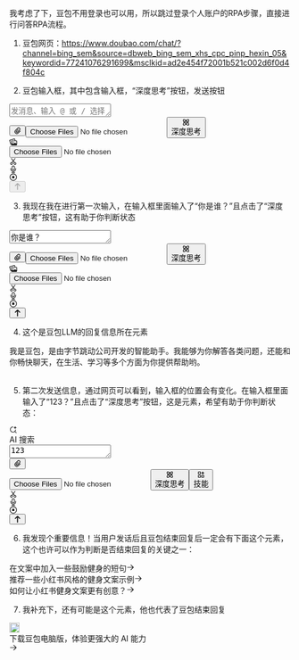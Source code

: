 我考虑了下，豆包不用登录也可以用，所以跳过登录个人账户的RPA步骤，直接进行问答RPA流程。

1. 豆包网页：https://www.doubao.com/chat/?channel=bing_sem&source=dbweb_bing_sem_xhs_cpc_pinp_hexin_05&keywordid=77241076291699&msclkid=ad2e454f72001b521c002d6f0d4f804c

2. 豆包输入框，其中包含输入框，“深度思考”按钮，发送按钮
<div class="editor-container-kXzeJr" style="--custom-area-height: 0px;"><div class="editor-wrapper-UClPXc"><div class="container-NzaD5M editor-yXUeoZ textarea-wV1iv8 custom-scrollbar-V4NO3k semi-input-textarea-wrapper"><textarea dir="ltr" rows="1" autocomplete="off" data-testid="chat_input_input" cols="20" class="semi-input-textarea semi-input-textarea-autosize" placeholder="发消息、输入 @ 或 / 选择技能" style="height: 24px;"></textarea></div></div><div class="bottom-wrapper-esqi1O"><div class="left-tools-wrapper-VMFJkH"><div class="bp5-overflow-list overflow-list-dNEd_H" style="--chat-input-tool-button-overflow-list-gap: 8px;"><button tabindex="0" data-testid="upload_file_button" class="semi-button semi-button-primary samantha-button-DHlMIF tertiary-txLFty medium-_9OY57 icon-EzBhnh icon-only-SNJjWw button-N4Cski semi-button-with-icon semi-button-with-icon-only" type="button" aria-disabled="false" aria-describedby="mc512nk" data-popupid="mc512nk"><span class="semi-button-content"><span role="img" class="semi-icon semi-icon-default block !text-16"><svg xmlns="http://www.w3.org/2000/svg" width="1em" height="1em" fill="none" viewBox="0 0 24 24"><path fill="currentColor" fill-rule="evenodd" d="M9.035 15.956a1.29 1.29 0 0 0 1.821-.004l6.911-6.911a3.15 3.15 0 0 0 0-4.457l-.034-.034a3.15 3.15 0 0 0-4.456 0l-7.235 7.234a5.031 5.031 0 0 0 7.115 7.115l6.577-6.577a1.035 1.035 0 0 1 1.463 1.464l-6.576 6.577A7.1 7.1 0 0 1 4.579 10.32l7.235-7.234a5.22 5.22 0 0 1 7.382 0l.034.034a5.22 5.22 0 0 1 0 7.383l-6.91 6.91a3.36 3.36 0 0 1-4.741.012l-.006-.005-.012-.011a3.346 3.346 0 0 1 0-4.732L12.76 7.48a1.035 1.035 0 0 1 1.464 1.463l-5.198 5.198a1.277 1.277 0 0 0 0 1.805z" clip-rule="evenodd"></path></svg></span></span></button><input data-testid="upload-file-input" class="hidden" type="file" accept=".pdf, .txt, .csv, .docx, .doc, .xlsx, .xls, .pptx, .ppt, .md, .mobi, .epub, .png, .jpeg, .jpg, .webp," multiple=""><span class="" tabindex="0" aria-describedby="foel3bm" data-popupid="foel3bm" style="display: inline-block;"><div data-testid="use-deep-thinking-switch-btn" class="action-item-VGCgOk"><button title="深度思考" class="semi-button semi-button-primary samantha-button-DHlMIF tertiary-txLFty medium-_9OY57 icon-EzBhnh button-N4Cski semi-button-with-icon" type="button" aria-disabled="false"><span class="semi-button-content"><span role="img" class="semi-icon semi-icon-default"><svg xmlns="http://www.w3.org/2000/svg" width="1em" height="1em" fill="none" viewBox="0 0 24 24"><path fill="currentColor" d="M12 14.019a2.02 2.02 0 1 0 0-4.04 2.02 2.02 0 0 0 0 4.04"></path><path fill="currentColor" fill-rule="evenodd" d="M2.059 6.209c-.14-.932-.098-2.259.897-3.253.994-.995 2.321-1.037 3.253-.897.98.147 2.02.556 3.026 1.084.878.46 1.81 1.052 2.765 1.753a22 22 0 0 1 2.765-1.753c1.007-.527 2.046-.937 3.026-1.084.932-.14 2.259-.097 3.253.897s1.037 2.321.897 3.253c-.147.98-.557 2.02-1.084 3.026-.46.878-1.052 1.81-1.753 2.765a22 22 0 0 1 1.753 2.765c.527 1.007.937 2.046 1.084 3.026.14.932.098 2.259-.897 3.253-.994.994-2.321 1.037-3.253.897-.98-.147-2.02-.557-3.026-1.084A22 22 0 0 1 12 19.104a22 22 0 0 1-2.766 1.754c-1.006.527-2.045.936-3.025 1.083-.932.14-2.259.098-3.253-.897-.995-.994-1.037-2.321-.897-3.253.147-.98.556-2.02 1.084-3.026A22 22 0 0 1 4.896 12a22 22 0 0 1-1.753-2.766C2.616 8.228 2.206 7.19 2.059 6.21m2.325-1.825c.892-.892 3.238-.1 5.969 1.816-.724.613-1.45 1.28-2.161 1.992a36 36 0 0 0-1.992 2.16c-1.916-2.73-2.708-5.076-1.816-5.968M9.62 9.62A33 33 0 0 0 7.455 12a33 33 0 0 0 2.165 2.38A33 33 0 0 0 12 16.545a33 33 0 0 0 2.38-2.165A33 33 0 0 0 16.545 12a33 33 0 0 0-2.165-2.38A33 33 0 0 0 12 7.455 33 33 0 0 0 9.62 9.62m-5.236 9.996c-.892-.892-.1-3.238 1.816-5.969.613.724 1.28 1.449 1.992 2.16.712.713 1.437 1.38 2.161 1.993-2.73 1.916-5.077 2.708-5.97 1.816m15.232 0c-.892.892-3.238.1-5.969-1.816a36 36 0 0 0 2.16-1.992 36 36 0 0 0 1.993-2.161c1.916 2.73 2.708 5.077 1.816 5.969M15.808 8.192a36 36 0 0 1 1.992 2.16c1.915-2.73 2.708-5.076 1.816-5.968s-3.238-.1-5.969 1.816c.724.613 1.45 1.28 2.161 1.992" clip-rule="evenodd"></path></svg></span><span class="semi-button-content-right" x-semi-prop="children"><div class="flex items-center">深度思考</div></span></span></button></div></span><div class="bp5-overflow-list-spacer"></div></div></div><div class="tools-placeholder-a5G1Vo"></div><div class="right-tools-wrapper-rlHwCp"><div class="container-Ckd8IF"><div class="left-area-Mg6ZE_"><div class="flex items-center"><div class="chat-input-icon-FN4vdF tool-button-nQakb4" tabindex="0" aria-describedby="77ca6b4" data-popupid="77ca6b4"><div data-testid="upload_file_button" class="chat-input-icon-area-m9CxXC"><span role="img" class="semi-icon semi-icon-default block"><svg xmlns="http://www.w3.org/2000/svg" width="1em" height="1em" fill="none" viewBox="0 0 24 24"><path fill="currentColor" fill-rule="evenodd" d="M15.524 3.4 2 7.024l2.847 10.625.754-.202V9.11a2 2 0 0 1 2-2h8.915zm3.064 3.71h3.014a2 2 0 0 1 2 2v11a2 2 0 0 1-2 2h-14a2 2 0 0 1-2-2v-.593l-.237.064a2 2 0 0 1-2.45-1.414L.07 7.54a2 2 0 0 1 1.414-2.449l13.523-3.623a2 2 0 0 1 2.45 1.414zm-10.986 2h14v7.865L18.3 14.429a1.67 1.67 0 0 0-2.09.045l-3.432 2.886-1.363-1.167a1.67 1.67 0 0 0-2.151-.015l-1.662 1.385zm4.125 5.25a1.625 1.625 0 1 0 0-3.25 1.625 1.625 0 0 0 0 3.25" clip-rule="evenodd"></path></svg></span></div></div><input data-testid="upload-file-input" class="hidden" type="file" accept=".png,.jpg,.jpeg" multiple=""><div class="container-qMqnmq"><div aria-expanded="false" aria-haspopup="dialog" class="" tabindex="0" aria-controls="bzr2lgd" data-popupid="bzr2lgd"><div class="wrapper-_B3zmp tool-button-nQakb4" data-testid="screenshot-button" tabindex="0" aria-describedby="bigc4xp" data-popupid="bigc4xp"><span role="img" class="semi-icon semi-icon-default screenshotIcon-ROQJaw"><svg xmlns="http://www.w3.org/2000/svg" width="1em" height="1em" fill="none" viewBox="0 0 24 24"><path fill="currentColor" fill-rule="evenodd" d="M18.042 1.706a1 1 0 0 0-1.392.245l-4.74 6.77-4.74-6.77A1 1 0 0 0 5.53 3.098l5.158 7.366-2.715 3.878a4.002 4.002 0 0 0-3.697 7.023 4 4 0 0 0 5.335-5.876l2.297-3.281 2.298 3.28a4.002 4.002 0 0 0 5.335 5.877 4 4 0 0 0-3.697-7.023l-2.715-3.878 5.158-7.366a1 1 0 0 0-.246-1.392M8.21 19.236a2 2 0 1 0-3.277-2.294 2 2 0 0 0 3.277 2.294m7.4 0a2 2 0 1 1 3.277-2.295 2 2 0 0 1-3.276 2.295" clip-rule="evenodd"></path></svg></span></div></div></div><div class="container-B8VGuo tool-button-nQakb4"><div data-testid="asr_btn" class="mic-container-rYMijA cursor-pointer" tabindex="0" aria-describedby="9k3c3eu" data-popupid="9k3c3eu"><span role="img" class="semi-icon semi-icon-default icon-mic-HDupG_"><svg xmlns="http://www.w3.org/2000/svg" width="1em" height="1em" fill="none" viewBox="0 0 24 24"><path fill="currentColor" fill-rule="evenodd" d="M12 2.5A2.5 2.5 0 0 1 14.5 5v6a2.5 2.5 0 0 1-5 0V5A2.5 2.5 0 0 1 12 2.5M7.5 5a4.5 4.5 0 0 1 9 0v6a4.5 4.5 0 1 1-9 0zm-2 4a1 1 0 0 0-2 0v2c0 4.213 3.26 7.928 7.5 8.44V21H7.3a1 1 0 1 0 0 2h9.4a1 1 0 1 0 0-2H13v-1.56c4.24-.512 7.5-4.227 7.5-8.44V9a1 1 0 1 0-2 0v2c0 3.46-2.915 6.5-6.5 6.5S5.5 14.46 5.5 11z" clip-rule="evenodd"></path></svg></span></div></div></div></div><div class="splitLineWrapper-QdIOMj"><div class="splitLine-nFJ7Qk"></div></div><div class="right-area-MQprFs"><div class="container-YDFQ8b break-btn-cx8PsB !hidden" data-testid="chat_input_local_break_button" tabindex="0" aria-describedby="2ny6pa4" data-popupid="2ny6pa4"><span role="img" class="semi-icon semi-icon-default icon-DIaLmp"><svg xmlns="http://www.w3.org/2000/svg" width="1em" height="1em" fill="none" viewBox="0 0 24 24"><path fill="currentColor" fill-rule="evenodd" d="M12 23c6.075 0 11-4.925 11-11S18.075 1 12 1 1 5.925 1 12s4.925 11 11 11m0-20a9 9 0 1 1 0 18 9 9 0 0 1 0-18m-2 5.5A1.5 1.5 0 0 0 8.5 10v4a1.5 1.5 0 0 0 1.5 1.5h4a1.5 1.5 0 0 0 1.5-1.5v-4A1.5 1.5 0 0 0 14 8.5z" clip-rule="evenodd"></path></svg></span></div><div class="container-uEzvxG send-btn-wrapper"><span class="" tabindex="0" aria-describedby="ptkr7xy" data-popupid="ptkr7xy" style="display: inline-block; cursor: not-allowed;"><button disabled="" id="flow-end-msg-send" aria-disabled="true" aria-label="发送" data-testid="chat_input_send_button" class="semi-button semi-button-disabled semi-button-primary-disabled send-btn-xD8q3r semi-button-with-icon semi-button-with-icon-only" type="button" style="pointer-events: none;"><span class="semi-button-content"><span role="img" class="semi-icon semi-icon-default send-btn-icon-j_fetC"><svg xmlns="http://www.w3.org/2000/svg" width="1em" height="1em" fill="none" viewBox="0 0 24 24"><path fill="currentColor" d="m3.543 8.883 7.042-7.047a2 2 0 0 1 2.828 0l7.043 7.046a1 1 0 0 1 0 1.415l-.701.701a1 1 0 0 1-1.414 0L13.3 5.956v15.792a1 1 0 0 1-1 1h-.99a1 1 0 0 1-1-1V6.342l-4.654 4.656a1 1 0 0 1-1.414 0l-.7-.7a1 1 0 0 1 0-1.415"></path></svg></span></span></button></span></div></div></div></div></div></div>

3. 我现在我在进行第一次输入，在输入框里面输入了“你是谁？”且点击了“深度思考”按钮，这有助于你判断状态
<div class="editor-container-kXzeJr" style="--custom-area-height: 0px;"><div class="editor-wrapper-UClPXc"><div class="container-NzaD5M editor-yXUeoZ textarea-wV1iv8 custom-scrollbar-V4NO3k semi-input-textarea-wrapper"><textarea dir="ltr" rows="1" autocomplete="off" data-testid="chat_input_input" cols="20" class="semi-input-textarea semi-input-textarea-autosize" placeholder="发消息、输入 @ 或 / 选择技能" style="height: 24px;">你是谁？</textarea></div></div><div class="bottom-wrapper-esqi1O"><div class="left-tools-wrapper-VMFJkH"><div class="bp5-overflow-list overflow-list-dNEd_H" style="--chat-input-tool-button-overflow-list-gap: 8px;"><button tabindex="0" data-testid="upload_file_button" class="semi-button semi-button-primary samantha-button-DHlMIF tertiary-txLFty medium-_9OY57 icon-EzBhnh icon-only-SNJjWw button-N4Cski semi-button-with-icon semi-button-with-icon-only" type="button" aria-disabled="false" aria-describedby="mc512nk" data-popupid="mc512nk"><span class="semi-button-content"><span role="img" class="semi-icon semi-icon-default block !text-16"><svg xmlns="http://www.w3.org/2000/svg" width="1em" height="1em" fill="none" viewBox="0 0 24 24"><path fill="currentColor" fill-rule="evenodd" d="M9.035 15.956a1.29 1.29 0 0 0 1.821-.004l6.911-6.911a3.15 3.15 0 0 0 0-4.457l-.034-.034a3.15 3.15 0 0 0-4.456 0l-7.235 7.234a5.031 5.031 0 0 0 7.115 7.115l6.577-6.577a1.035 1.035 0 0 1 1.463 1.464l-6.576 6.577A7.1 7.1 0 0 1 4.579 10.32l7.235-7.234a5.22 5.22 0 0 1 7.382 0l.034.034a5.22 5.22 0 0 1 0 7.383l-6.91 6.91a3.36 3.36 0 0 1-4.741.012l-.006-.005-.012-.011a3.346 3.346 0 0 1 0-4.732L12.76 7.48a1.035 1.035 0 0 1 1.464 1.463l-5.198 5.198a1.277 1.277 0 0 0 0 1.805z" clip-rule="evenodd"></path></svg></span></span></button><input data-testid="upload-file-input" class="hidden" type="file" accept=".pdf, .txt, .csv, .docx, .doc, .xlsx, .xls, .pptx, .ppt, .md, .mobi, .epub, .png, .jpeg, .jpg, .webp," multiple=""><span class="" tabindex="0" aria-describedby="foel3bm" data-popupid="foel3bm" style="display: inline-block;"><div data-testid="use-deep-thinking-switch-btn" class="action-item-VGCgOk"><button title="深度思考" class="semi-button semi-button-primary samantha-button-DHlMIF tertiary-txLFty medium-_9OY57 icon-EzBhnh button-N4Cski active-s41p1Y semi-button-with-icon" type="button" aria-disabled="false"><span class="semi-button-content"><span role="img" class="semi-icon semi-icon-default"><svg xmlns="http://www.w3.org/2000/svg" width="1em" height="1em" fill="none" viewBox="0 0 24 24"><path fill="currentColor" d="M12 14.019a2.02 2.02 0 1 0 0-4.04 2.02 2.02 0 0 0 0 4.04"></path><path fill="currentColor" fill-rule="evenodd" d="M2.059 6.209c-.14-.932-.098-2.259.897-3.253.994-.995 2.321-1.037 3.253-.897.98.147 2.02.556 3.026 1.084.878.46 1.81 1.052 2.765 1.753a22 22 0 0 1 2.765-1.753c1.007-.527 2.046-.937 3.026-1.084.932-.14 2.259-.097 3.253.897s1.037 2.321.897 3.253c-.147.98-.557 2.02-1.084 3.026-.46.878-1.052 1.81-1.753 2.765a22 22 0 0 1 1.753 2.765c.527 1.007.937 2.046 1.084 3.026.14.932.098 2.259-.897 3.253-.994.994-2.321 1.037-3.253.897-.98-.147-2.02-.557-3.026-1.084A22 22 0 0 1 12 19.104a22 22 0 0 1-2.766 1.754c-1.006.527-2.045.936-3.025 1.083-.932.14-2.259.098-3.253-.897-.995-.994-1.037-2.321-.897-3.253.147-.98.556-2.02 1.084-3.026A22 22 0 0 1 4.896 12a22 22 0 0 1-1.753-2.766C2.616 8.228 2.206 7.19 2.059 6.21m2.325-1.825c.892-.892 3.238-.1 5.969 1.816-.724.613-1.45 1.28-2.161 1.992a36 36 0 0 0-1.992 2.16c-1.916-2.73-2.708-5.076-1.816-5.968M9.62 9.62A33 33 0 0 0 7.455 12a33 33 0 0 0 2.165 2.38A33 33 0 0 0 12 16.545a33 33 0 0 0 2.38-2.165A33 33 0 0 0 16.545 12a33 33 0 0 0-2.165-2.38A33 33 0 0 0 12 7.455 33 33 0 0 0 9.62 9.62m-5.236 9.996c-.892-.892-.1-3.238 1.816-5.969.613.724 1.28 1.449 1.992 2.16.712.713 1.437 1.38 2.161 1.993-2.73 1.916-5.077 2.708-5.97 1.816m15.232 0c-.892.892-3.238.1-5.969-1.816a36 36 0 0 0 2.16-1.992 36 36 0 0 0 1.993-2.161c1.916 2.73 2.708 5.077 1.816 5.969M15.808 8.192a36 36 0 0 1 1.992 2.16c1.915-2.73 2.708-5.076 1.816-5.968s-3.238-.1-5.969 1.816c.724.613 1.45 1.28 2.161 1.992" clip-rule="evenodd"></path></svg></span><span class="semi-button-content-right" x-semi-prop="children"><div class="flex items-center">深度思考</div></span></span></button></div></span><div class="bp5-overflow-list-spacer"></div></div></div><div class="tools-placeholder-a5G1Vo"></div><div class="right-tools-wrapper-rlHwCp"><div class="container-Ckd8IF"><div class="left-area-Mg6ZE_"><div class="flex items-center"><div class="chat-input-icon-FN4vdF tool-button-nQakb4" tabindex="0" aria-describedby="77ca6b4" data-popupid="77ca6b4"><div data-testid="upload_file_button" class="chat-input-icon-area-m9CxXC"><span role="img" class="semi-icon semi-icon-default block"><svg xmlns="http://www.w3.org/2000/svg" width="1em" height="1em" fill="none" viewBox="0 0 24 24"><path fill="currentColor" fill-rule="evenodd" d="M15.524 3.4 2 7.024l2.847 10.625.754-.202V9.11a2 2 0 0 1 2-2h8.915zm3.064 3.71h3.014a2 2 0 0 1 2 2v11a2 2 0 0 1-2 2h-14a2 2 0 0 1-2-2v-.593l-.237.064a2 2 0 0 1-2.45-1.414L.07 7.54a2 2 0 0 1 1.414-2.449l13.523-3.623a2 2 0 0 1 2.45 1.414zm-10.986 2h14v7.865L18.3 14.429a1.67 1.67 0 0 0-2.09.045l-3.432 2.886-1.363-1.167a1.67 1.67 0 0 0-2.151-.015l-1.662 1.385zm4.125 5.25a1.625 1.625 0 1 0 0-3.25 1.625 1.625 0 0 0 0 3.25" clip-rule="evenodd"></path></svg></span></div></div><input data-testid="upload-file-input" class="hidden" type="file" accept=".png,.jpg,.jpeg" multiple=""><div class="container-qMqnmq"><div aria-expanded="false" aria-haspopup="dialog" class="" tabindex="0" aria-controls="bzr2lgd" data-popupid="bzr2lgd"><div class="wrapper-_B3zmp tool-button-nQakb4" data-testid="screenshot-button" tabindex="0" aria-describedby="bigc4xp" data-popupid="bigc4xp"><span role="img" class="semi-icon semi-icon-default screenshotIcon-ROQJaw"><svg xmlns="http://www.w3.org/2000/svg" width="1em" height="1em" fill="none" viewBox="0 0 24 24"><path fill="currentColor" fill-rule="evenodd" d="M18.042 1.706a1 1 0 0 0-1.392.245l-4.74 6.77-4.74-6.77A1 1 0 0 0 5.53 3.098l5.158 7.366-2.715 3.878a4.002 4.002 0 0 0-3.697 7.023 4 4 0 0 0 5.335-5.876l2.297-3.281 2.298 3.28a4.002 4.002 0 0 0 5.335 5.877 4 4 0 0 0-3.697-7.023l-2.715-3.878 5.158-7.366a1 1 0 0 0-.246-1.392M8.21 19.236a2 2 0 1 0-3.277-2.294 2 2 0 0 0 3.277 2.294m7.4 0a2 2 0 1 1 3.277-2.295 2 2 0 0 1-3.276 2.295" clip-rule="evenodd"></path></svg></span></div></div></div><div class="container-B8VGuo tool-button-nQakb4"><div data-testid="asr_btn" class="mic-container-rYMijA cursor-pointer" tabindex="0" aria-describedby="9k3c3eu" data-popupid="9k3c3eu"><span role="img" class="semi-icon semi-icon-default icon-mic-HDupG_"><svg xmlns="http://www.w3.org/2000/svg" width="1em" height="1em" fill="none" viewBox="0 0 24 24"><path fill="currentColor" fill-rule="evenodd" d="M12 2.5A2.5 2.5 0 0 1 14.5 5v6a2.5 2.5 0 0 1-5 0V5A2.5 2.5 0 0 1 12 2.5M7.5 5a4.5 4.5 0 0 1 9 0v6a4.5 4.5 0 1 1-9 0zm-2 4a1 1 0 0 0-2 0v2c0 4.213 3.26 7.928 7.5 8.44V21H7.3a1 1 0 1 0 0 2h9.4a1 1 0 1 0 0-2H13v-1.56c4.24-.512 7.5-4.227 7.5-8.44V9a1 1 0 1 0-2 0v2c0 3.46-2.915 6.5-6.5 6.5S5.5 14.46 5.5 11z" clip-rule="evenodd"></path></svg></span></div></div></div></div><div class="splitLineWrapper-QdIOMj"><div class="splitLine-nFJ7Qk"></div></div><div class="right-area-MQprFs"><div class="container-YDFQ8b break-btn-cx8PsB !hidden" data-testid="chat_input_local_break_button" tabindex="0" aria-describedby="2ny6pa4" data-popupid="2ny6pa4"><span role="img" class="semi-icon semi-icon-default icon-DIaLmp"><svg xmlns="http://www.w3.org/2000/svg" width="1em" height="1em" fill="none" viewBox="0 0 24 24"><path fill="currentColor" fill-rule="evenodd" d="M12 23c6.075 0 11-4.925 11-11S18.075 1 12 1 1 5.925 1 12s4.925 11 11 11m0-20a9 9 0 1 1 0 18 9 9 0 0 1 0-18m-2 5.5A1.5 1.5 0 0 0 8.5 10v4a1.5 1.5 0 0 0 1.5 1.5h4a1.5 1.5 0 0 0 1.5-1.5v-4A1.5 1.5 0 0 0 14 8.5z" clip-rule="evenodd"></path></svg></span></div><div class="container-uEzvxG send-btn-wrapper"><button id="flow-end-msg-send" aria-disabled="false" aria-label="发送" data-testid="chat_input_send_button" aria-describedby="ptkr7xy" tabindex="0" data-popupid="ptkr7xy" class="semi-button semi-button-primary send-btn-xD8q3r semi-button-with-icon semi-button-with-icon-only" type="button"><span class="semi-button-content"><span role="img" class="semi-icon semi-icon-default send-btn-icon-j_fetC"><svg xmlns="http://www.w3.org/2000/svg" width="1em" height="1em" fill="none" viewBox="0 0 24 24"><path fill="currentColor" d="m3.543 8.883 7.042-7.047a2 2 0 0 1 2.828 0l7.043 7.046a1 1 0 0 1 0 1.415l-.701.701a1 1 0 0 1-1.414 0L13.3 5.956v15.792a1 1 0 0 1-1 1h-.99a1 1 0 0 1-1-1V6.342l-4.654 4.656a1 1 0 0 1-1.414 0l-.7-.7a1 1 0 0 1 0-1.415"></path></svg></span></span></button></div></div></div></div></div></div>

4. 这个是豆包LLM的回复信息所在元素
<div data-testid="message_text_content" theme-mode="light" class="container-hfX5E8 flow-markdown-body theme-samantha-yJEgBp" dir="ltr" data-show-indicator="false"><div class="auto-hide-last-sibling-br paragraph-qzbcQC paragraph-element br-paragraph-space">我是豆包，是由字节跳动公司开发的智能助手。我能够为你解答各类问题，还能和你畅快聊天，在生活、学习等多个方面为你提供帮助哟。</div><br class="container-eLPxqH wrapper-wt12I4 undefined">
</div>

5. 第二次发送信息，通过网页可以看到，输入框的位置会有变化。在输入框里面输入了“123？”且点击了“深度思考”按钮，这是元素，希望有助于你判断状态：
<div class="footer-WyRAth"><div class="container-jODEnh chrome70-container" style="--right-side-width: 0px; --left-side-width: 0px; --center-content-max-width: 848px;"><div class="inner-eE95c9"><div class="footer-bzwppC"><div class="chat-footer-action-wrapper-E4qA5y invisible-rGXBdJ" data-testid="chat_footer_skill_bar"><div class="flex-1 min-w-0 pt-10 pl-8 outline-none flex" aria-expanded="false" aria-haspopup="dialog" tabindex="0" aria-controls="qjdyvl7" data-popupid="qjdyvl7"><div class="bp5-overflow-list"><div class="skill-bar-item-wrap pr-6 skill-bar-button"><div class="skill-bar-item-kNcUHn hover-highlight-DGHKdB hoverable-i2nHVP activable-ZFm_V3" data-testid="skill_bar_button_4"><div class="icon-Pi0CBn"><span role="img" class="semi-icon semi-icon-default"><svg xmlns="http://www.w3.org/2000/svg" width="1em" height="1em" fill="none" viewBox="0 0 24 24"><path fill="currentColor" fill-rule="evenodd" d="M17.809 10.109c.26 0 .453-.188.49-.435.23-1.373.433-2.078.869-2.515.435-.436 1.137-.638 2.502-.868.25-.03.448-.23.448-.492a.49.49 0 0 0-.45-.491c-1.363-.232-2.065-.434-2.5-.87-.436-.438-.638-1.142-.869-2.513a.49.49 0 0 0-.49-.438.5.5 0 0 0-.494.436c-.23 1.372-.432 2.077-.868 2.514-.435.437-1.135.64-2.498.871a.49.49 0 0 0-.453.492c0 .266.204.458.45.49 1.366.23 2.066.428 2.501.862.436.435.638 1.14.869 2.524a.5.5 0 0 0 .493.433m.37 7.16a9.06 9.06 0 0 0 2.023-5.721c-.601.25-1.25.41-1.93.46a7.185 7.185 0 1 1-6.532-7.62c.153-.658.41-1.277.753-1.837a9.101 9.101 0 1 0 4.33 16.073l3.615 3.613a.954.954 0 0 0 1.348-.006.954.954 0 0 0 .007-1.348z" clip-rule="evenodd"></path></svg></span></div><div class="text-Cu04b0">AI 搜索</div></div></div><div class="bp5-overflow-list-spacer"></div></div></div></div><div class="w-full h-0"></div><div class="w-full" data-testid="chat_input" data-onboarding-id="chat_input"><div class="w-full h-0" aria-label="skill-at-anchor" aria-expanded="false" aria-haspopup="dialog" tabindex="0" aria-controls="g2d9i9f" data-popupid="g2d9i9f"></div><div class="input-content-container-_k2eqc" data-testid="chat_input"><div class="popover-pZym7B input-popover-LFPkq6 transition-exited-w8By5j"></div><div class="container-VhbUmi guidance-input-yS_o_1"><div class="custom-area-wrapper-XpjSxB"><div class="placeholder-jbIgOn"></div></div><div class="editor-container-kXzeJr" style="--custom-area-height: 0px;"><div class="editor-wrapper-UClPXc"><div class="container-NzaD5M editor-yXUeoZ textarea-wV1iv8 custom-scrollbar-V4NO3k semi-input-textarea-wrapper"><textarea dir="ltr" rows="1" autocomplete="off" data-testid="chat_input_input" cols="20" class="semi-input-textarea semi-input-textarea-autosize" placeholder="发消息、输入 @ 选择技能或 / 选择文件" style="height: 24px;">123</textarea></div></div><div class="bottom-wrapper-esqi1O"><div class="left-tools-wrapper-VMFJkH"><div class="bp5-overflow-list overflow-list-dNEd_H" style="--chat-input-tool-button-overflow-list-gap: 8px;"><div aria-expanded="false" aria-haspopup="dialog" class="" tabindex="0" aria-controls="udzha1h" data-popupid="udzha1h"><button tabindex="0" data-testid="upload_file_button" class="semi-button semi-button-primary samantha-button-DHlMIF tertiary-txLFty medium-_9OY57 icon-EzBhnh icon-only-SNJjWw button-N4Cski semi-button-with-icon semi-button-with-icon-only" type="button" aria-disabled="false" aria-describedby="yq9vlji" data-popupid="yq9vlji"><span class="semi-button-content"><span role="img" class="semi-icon semi-icon-default block !text-16"><svg xmlns="http://www.w3.org/2000/svg" width="1em" height="1em" fill="none" viewBox="0 0 24 24"><path fill="currentColor" fill-rule="evenodd" d="M9.035 15.956a1.29 1.29 0 0 0 1.821-.004l6.911-6.911a3.15 3.15 0 0 0 0-4.457l-.034-.034a3.15 3.15 0 0 0-4.456 0l-7.235 7.234a5.031 5.031 0 0 0 7.115 7.115l6.577-6.577a1.035 1.035 0 0 1 1.463 1.464l-6.576 6.577A7.1 7.1 0 0 1 4.579 10.32l7.235-7.234a5.22 5.22 0 0 1 7.382 0l.034.034a5.22 5.22 0 0 1 0 7.383l-6.91 6.91a3.36 3.36 0 0 1-4.741.012l-.006-.005-.012-.011a3.346 3.346 0 0 1 0-4.732L12.76 7.48a1.035 1.035 0 0 1 1.464 1.463l-5.198 5.198a1.277 1.277 0 0 0 0 1.805z" clip-rule="evenodd"></path></svg></span></span></button></div><input data-testid="upload-file-input" class="hidden" multiple="" type="file" accept=".pdf, .txt, .csv, .docx, .doc, .xlsx, .xls, .pptx, .ppt, .md, .mobi, .epub, .py, .java, .js, .ts, .c, .cpp, .h, .hpp, .html, .css, .php, .rb, .pl, .sh, .bash, .swift, .kt, .go, .dart, .scala, .cs, .xaml, .vue, .json, .yaml, .yml, .xml, .env, .ini, .toml, .plist, .feature, .bat, .md, .cmd, .psl, .vbs, .vmx, .vbox, .dockerfile, .proto, .lua, .mod, .sum, .png, .jpeg, .jpg, .webp,py,java,js,ts,c,cpp,h,hpp,html,css,php,rb,pl,sh,bash,swift,kt,go,dart,scala,cs,xaml,vue,json,yaml,yml,xml,env,ini,toml,plist,feature,bat,md,cmd,psl,vbs,vmx,vbox,dockerfile,proto,lua,mod,sum"><span class="" tabindex="0" aria-describedby="74ksaa9" data-popupid="74ksaa9" style="display: inline-block;"><div data-testid="use-deep-thinking-switch-btn" class="action-item-VGCgOk"><button title="深度思考" class="semi-button semi-button-primary samantha-button-DHlMIF tertiary-txLFty medium-_9OY57 icon-EzBhnh button-N4Cski active-s41p1Y semi-button-with-icon" type="button" aria-disabled="false"><span class="semi-button-content"><span role="img" class="semi-icon semi-icon-default"><svg xmlns="http://www.w3.org/2000/svg" width="1em" height="1em" fill="none" viewBox="0 0 24 24"><path fill="currentColor" d="M12 14.019a2.02 2.02 0 1 0 0-4.04 2.02 2.02 0 0 0 0 4.04"></path><path fill="currentColor" fill-rule="evenodd" d="M2.059 6.209c-.14-.932-.098-2.259.897-3.253.994-.995 2.321-1.037 3.253-.897.98.147 2.02.556 3.026 1.084.878.46 1.81 1.052 2.765 1.753a22 22 0 0 1 2.765-1.753c1.007-.527 2.046-.937 3.026-1.084.932-.14 2.259-.097 3.253.897s1.037 2.321.897 3.253c-.147.98-.557 2.02-1.084 3.026-.46.878-1.052 1.81-1.753 2.765a22 22 0 0 1 1.753 2.765c.527 1.007.937 2.046 1.084 3.026.14.932.098 2.259-.897 3.253-.994.994-2.321 1.037-3.253.897-.98-.147-2.02-.557-3.026-1.084A22 22 0 0 1 12 19.104a22 22 0 0 1-2.766 1.754c-1.006.527-2.045.936-3.025 1.083-.932.14-2.259.098-3.253-.897-.995-.994-1.037-2.321-.897-3.253.147-.98.556-2.02 1.084-3.026A22 22 0 0 1 4.896 12a22 22 0 0 1-1.753-2.766C2.616 8.228 2.206 7.19 2.059 6.21m2.325-1.825c.892-.892 3.238-.1 5.969 1.816-.724.613-1.45 1.28-2.161 1.992a36 36 0 0 0-1.992 2.16c-1.916-2.73-2.708-5.076-1.816-5.968M9.62 9.62A33 33 0 0 0 7.455 12a33 33 0 0 0 2.165 2.38A33 33 0 0 0 12 16.545a33 33 0 0 0 2.38-2.165A33 33 0 0 0 16.545 12a33 33 0 0 0-2.165-2.38A33 33 0 0 0 12 7.455 33 33 0 0 0 9.62 9.62m-5.236 9.996c-.892-.892-.1-3.238 1.816-5.969.613.724 1.28 1.449 1.992 2.16.712.713 1.437 1.38 2.161 1.993-2.73 1.916-5.077 2.708-5.97 1.816m15.232 0c-.892.892-3.238.1-5.969-1.816a36 36 0 0 0 2.16-1.992 36 36 0 0 0 1.993-2.161c1.916 2.73 2.708 5.077 1.816 5.969M15.808 8.192a36 36 0 0 1 1.992 2.16c1.915-2.73 2.708-5.076 1.816-5.968s-3.238-.1-5.969 1.816c.724.613 1.45 1.28 2.161 1.992" clip-rule="evenodd"></path></svg></span><span class="semi-button-content-right" x-semi-prop="children"><div class="flex items-center">深度思考</div></span></span></button></div></span><button chatid="4803933749071106" chattype="0" data-testid="chat-input-all-skill-button" aria-expanded="false" aria-haspopup="dialog" tabindex="0" title="技能" class="semi-button semi-button-primary samantha-button-DHlMIF tertiary-txLFty medium-_9OY57 icon-EzBhnh tool-button-nQakb4 button-N4Cski semi-button-with-icon" type="button" aria-disabled="false" aria-controls="xaqwdvs" data-popupid="xaqwdvs"><span class="semi-button-content"><span role="img" class="semi-icon semi-icon-default !text-16"><svg xmlns="http://www.w3.org/2000/svg" width="1em" height="1em" fill="none" viewBox="0 0 24 24"><path fill="currentColor" fill-rule="evenodd" d="M17.377 11.625a.57.57 0 0 0 .569-.504c.267-1.592.502-2.41 1.007-2.917s1.319-.74 2.902-1.007a.576.576 0 0 0 .52-.57.57.57 0 0 0-.522-.57c-1.582-.269-2.395-.504-2.9-1.01-.505-.507-.74-1.324-1.007-2.914-.043-.289-.265-.508-.57-.508-.299 0-.524.219-.571.506-.268 1.592-.502 2.409-1.008 2.916-.504.506-1.316.741-2.897 1.01a.57.57 0 0 0-.525.57c0 .31.236.532.521.57 1.585.266 2.397.495 2.902 1 .505.503.74 1.32 1.007 2.926a.58.58 0 0 0 .572.502M4.25 2.125c-1.1 0-2 .9-2 2V9c0 1.1.9 2 2 2H9c1.1 0 2-.9 2-2V4.125c0-1.1-.9-2-2-2zm0 2H9V9H4.25zM13 15c0-1.1.9-2 2-2h4.75c1.1 0 2 .9 2 2v4.75c0 .85-.9 1.75-2 2H15c-1.1-.25-2-.9-2-2zm6.75 0H15v4.75h4.75zm-15.5-2c-1.1 0-2 .9-2 2v4.75c0 1.1.9 2 2 2H9c1.1 0 2-.9 2-2V15c0-1.1-.9-2-2-2zm0 2H9v4.75H4.25z" clip-rule="evenodd"></path></svg></span><span class="semi-button-content-right" x-semi-prop="children"><div class="flex items-center">技能</div></span></span></button><div class="bp5-overflow-list-spacer"></div></div></div><div class="tools-placeholder-a5G1Vo"></div><div class="right-tools-wrapper-rlHwCp"><div class="container-Ckd8IF"><div class="left-area-Mg6ZE_"><div class="flex items-center"><div class="container-qMqnmq"><div aria-expanded="false" aria-haspopup="dialog" class="" tabindex="0" aria-controls="yrgzpxj" data-popupid="yrgzpxj"><div class="wrapper-_B3zmp tool-button-nQakb4" data-testid="screenshot-button" tabindex="0" aria-describedby="s9uyv78" data-popupid="s9uyv78"><span role="img" class="semi-icon semi-icon-default screenshotIcon-ROQJaw"><svg xmlns="http://www.w3.org/2000/svg" width="1em" height="1em" fill="none" viewBox="0 0 24 24"><path fill="currentColor" fill-rule="evenodd" d="M18.042 1.706a1 1 0 0 0-1.392.245l-4.74 6.77-4.74-6.77A1 1 0 0 0 5.53 3.098l5.158 7.366-2.715 3.878a4.002 4.002 0 0 0-3.697 7.023 4 4 0 0 0 5.335-5.876l2.297-3.281 2.298 3.28a4.002 4.002 0 0 0 5.335 5.877 4 4 0 0 0-3.697-7.023l-2.715-3.878 5.158-7.366a1 1 0 0 0-.246-1.392M8.21 19.236a2 2 0 1 0-3.277-2.294 2 2 0 0 0 3.277 2.294m7.4 0a2 2 0 1 1 3.277-2.295 2 2 0 0 1-3.276 2.295" clip-rule="evenodd"></path></svg></span></div></div></div><div class="container-B8VGuo tool-button-nQakb4"><div data-testid="asr_btn" class="mic-container-rYMijA cursor-pointer" tabindex="0" aria-describedby="rlkv9p0" data-popupid="rlkv9p0"><span role="img" class="semi-icon semi-icon-default icon-mic-HDupG_"><svg xmlns="http://www.w3.org/2000/svg" width="1em" height="1em" fill="none" viewBox="0 0 24 24"><path fill="currentColor" fill-rule="evenodd" d="M12 2.5A2.5 2.5 0 0 1 14.5 5v6a2.5 2.5 0 0 1-5 0V5A2.5 2.5 0 0 1 12 2.5M7.5 5a4.5 4.5 0 0 1 9 0v6a4.5 4.5 0 1 1-9 0zm-2 4a1 1 0 0 0-2 0v2c0 4.213 3.26 7.928 7.5 8.44V21H7.3a1 1 0 1 0 0 2h9.4a1 1 0 1 0 0-2H13v-1.56c4.24-.512 7.5-4.227 7.5-8.44V9a1 1 0 1 0-2 0v2c0 3.46-2.915 6.5-6.5 6.5S5.5 14.46 5.5 11z" clip-rule="evenodd"></path></svg></span></div></div></div></div><div class="splitLineWrapper-QdIOMj"><div class="splitLine-nFJ7Qk"></div></div><div class="right-area-MQprFs"><div class="container-YDFQ8b break-btn-cx8PsB !hidden" data-testid="chat_input_local_break_button" tabindex="0" aria-describedby="q0ko153" data-popupid="q0ko153"><span role="img" class="semi-icon semi-icon-default icon-DIaLmp"><svg xmlns="http://www.w3.org/2000/svg" width="1em" height="1em" fill="none" viewBox="0 0 24 24"><path fill="currentColor" fill-rule="evenodd" d="M12 23c6.075 0 11-4.925 11-11S18.075 1 12 1 1 5.925 1 12s4.925 11 11 11m0-20a9 9 0 1 1 0 18 9 9 0 0 1 0-18m-2 5.5A1.5 1.5 0 0 0 8.5 10v4a1.5 1.5 0 0 0 1.5 1.5h4a1.5 1.5 0 0 0 1.5-1.5v-4A1.5 1.5 0 0 0 14 8.5z" clip-rule="evenodd"></path></svg></span></div><div class="container-uEzvxG send-btn-wrapper"><button id="flow-end-msg-send" aria-disabled="false" aria-label="发送" data-testid="chat_input_send_button" aria-describedby="zdt2spb" tabindex="0" data-popupid="zdt2spb" class="semi-button semi-button-primary send-btn-xD8q3r semi-button-with-icon semi-button-with-icon-only" type="button"><span class="semi-button-content"><span role="img" class="semi-icon semi-icon-default send-btn-icon-j_fetC"><svg xmlns="http://www.w3.org/2000/svg" width="1em" height="1em" fill="none" viewBox="0 0 24 24"><path fill="currentColor" d="m3.543 8.883 7.042-7.047a2 2 0 0 1 2.828 0l7.043 7.046a1 1 0 0 1 0 1.415l-.701.701a1 1 0 0 1-1.414 0L13.3 5.956v15.792a1 1 0 0 1-1 1h-.99a1 1 0 0 1-1-1V6.342l-4.654 4.656a1 1 0 0 1-1.414 0l-.7-.7a1 1 0 0 1 0-1.415"></path></svg></span></span></button></div></div></div></div></div></div></div></div><div><script>window.chat_input_html_loaded=(window.chat_input_html_loaded || performance.now());</script></div></div><div class="h-12"></div></div></div></div></div>

6. 我发现个重要信息！当用户发话后且豆包结束回复后一定会有下面这个元素，这个也许可以作为判断是否结束回复的关键之一：
<div class="suggest-message-list-wrapper-ng51XO" data-testid="suggest_message_list"><div class="suggest-list-item suggest-message-z0E3c5" data-testid="suggest_message_item"><span class="title-BA_4Iu suggest-list-item-title" dir="ltr">在文案中加入一些鼓励健身的短句</span><span role="img" class="semi-icon semi-icon-default icon-zUhj3b"><svg xmlns="http://www.w3.org/2000/svg" width="1em" height="1em" fill="none" viewBox="0 0 24 24"><path fill="currentColor" fill-rule="evenodd" d="M12.793 3.793a1 1 0 0 1 1.414 0l7.5 7.5a1 1 0 0 1 0 1.414l-7.5 7.5a1 1 0 0 1-1.414-1.414L18.586 13H3a1 1 0 1 1 0-2h15.586l-5.793-5.793a1 1 0 0 1 0-1.414" clip-rule="evenodd"></path></svg></span></div><div class="suggest-list-item suggest-message-z0E3c5" data-testid="suggest_message_item"><span class="title-BA_4Iu suggest-list-item-title" dir="ltr">推荐一些小红书风格的健身文案示例</span><span role="img" class="semi-icon semi-icon-default icon-zUhj3b"><svg xmlns="http://www.w3.org/2000/svg" width="1em" height="1em" fill="none" viewBox="0 0 24 24"><path fill="currentColor" fill-rule="evenodd" d="M12.793 3.793a1 1 0 0 1 1.414 0l7.5 7.5a1 1 0 0 1 0 1.414l-7.5 7.5a1 1 0 0 1-1.414-1.414L18.586 13H3a1 1 0 1 1 0-2h15.586l-5.793-5.793a1 1 0 0 1 0-1.414" clip-rule="evenodd"></path></svg></span></div><div class="suggest-list-item suggest-message-z0E3c5" data-testid="suggest_message_item"><span class="title-BA_4Iu suggest-list-item-title" dir="ltr">如何让小红书健身文案更有创意？</span><span role="img" class="semi-icon semi-icon-default icon-zUhj3b"><svg xmlns="http://www.w3.org/2000/svg" width="1em" height="1em" fill="none" viewBox="0 0 24 24"><path fill="currentColor" fill-rule="evenodd" d="M12.793 3.793a1 1 0 0 1 1.414 0l7.5 7.5a1 1 0 0 1 0 1.414l-7.5 7.5a1 1 0 0 1-1.414-1.414L18.586 13H3a1 1 0 1 1 0-2h15.586l-5.793-5.793a1 1 0 0 1 0-1.414" clip-rule="evenodd"></path></svg></span></div></div>

7. 我补充下，还有可能是这个元素，他也代表了豆包结束回复
<div><div class="banner-Nt7pbM" data-testid="after_message_download_desktop_button"><div class="flex items-center"><img src="https://lf-flow-web-cdn.doubao.com/obj/flow-doubao/samantha/logo-icon-white-bg.png" style="width: 18px; height: 18px;"></div><div class="s-font-small text-s-color-text-secondary mr-4 ml-6">下载豆包电脑版，体验更强大的 AI 能力</div><span role="img" class="semi-icon semi-icon-default text-12 p-2"><svg xmlns="http://www.w3.org/2000/svg" width="1em" height="1em" fill="none" viewBox="0 0 24 24"><path fill="currentColor" fill-rule="evenodd" d="M12.793 3.793a1 1 0 0 1 1.414 0l7.5 7.5a1 1 0 0 1 0 1.414l-7.5 7.5a1 1 0 0 1-1.414-1.414L18.586 13H3a1 1 0 1 1 0-2h15.586l-5.793-5.793a1 1 0 0 1 0-1.414" clip-rule="evenodd"></path></svg></span></div></div>